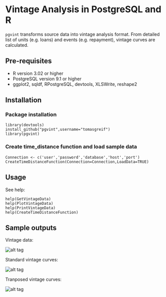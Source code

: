 # Vintage Analysis in PostgreSQL and R
`pgvint` transforms source data into vintage analysis format. From detailed list of units (e.g. loans) and events (e.g. repayment), vintage
curves are calculated.

## Pre-requisites
* R version 3.02 or higher
* PostgreSQL version 9.1 or higher
* ggplot2, sqldf, RPostgreSQL, devtools, XLSWrite, reshape2

## Installation

### Package installation

    library(devtools)
    install_github("pgvint",username="tomasgreif")
    library(pgvint)

### Create time_distance function and load sample data
    Connection <- c('user','password','database','host','port')
    CreateTimeDistanceFunction(Connection=Connection,LoadData=TRUE)

## Usage
See help:

    help(GetVintageData)
    help(PlotVintageData)
    help(PrintVintageData)
    help(CreateTimeDistanceFunction)

## Sample outputs

Vintage data:

![alt tag](http://www.analytikdat.cz/images/easyblog_images/923/20131020-get-vintage-data-postgresql-r/pgvint-vintage-data-print.png)

Standard vintage curves:

![alt tag](http://www.analytikdat.cz/images/easyblog_images/923/20131020-get-vintage-data-postgresql-r/pgvint-vintage-data-plot.png)

Tranposed vintage curves:

![alt tag](http://www.analytikdat.cz/images/easyblog_images/923/20131020-get-vintage-data-postgresql-r/pgvint-vintage-data-plot-transposed.png)
